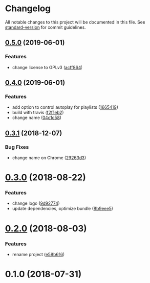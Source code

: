 # Changelog

All notable changes to this project will be documented in this file. See [standard-version](https://github.com/conventional-changelog/standard-version) for commit guidelines.

## [0.5.0](https://github.com/dessant/youtube-autoplay/compare/v0.4.0...v0.5.0) (2019-06-01)


### Features

* change license to GPLv3 ([acff864](https://github.com/dessant/youtube-autoplay/commit/acff864))



## [0.4.0](https://github.com/dessant/youtube-autoplay/compare/v0.3.1...v0.4.0) (2019-06-01)


### Features

* add option to control autoplay for playlists ([1665419](https://github.com/dessant/youtube-autoplay/commit/1665419))
* build with travis ([f2f1eb2](https://github.com/dessant/youtube-autoplay/commit/f2f1eb2))
* change name ([04c1c58](https://github.com/dessant/youtube-autoplay/commit/04c1c58))



<a name="0.3.1"></a>
## [0.3.1](https://github.com/dessant/youtube-autoplay/compare/v0.3.0...v0.3.1) (2018-12-07)


### Bug Fixes

* change name on Chrome ([29263d3](https://github.com/dessant/youtube-autoplay/commit/29263d3))



<a name="0.3.0"></a>
# [0.3.0](https://github.com/dessant/youtube-autoplay/compare/v0.2.0...v0.3.0) (2018-08-22)


### Features

* change logo ([9d92774](https://github.com/dessant/youtube-autoplay/commit/9d92774))
* update dependencies, optimize bundle ([8b9eee5](https://github.com/dessant/youtube-autoplay/commit/8b9eee5))



<a name="0.2.0"></a>
# [0.2.0](https://github.com/dessant/youtube-autoplay/compare/v0.1.0...v0.2.0) (2018-08-03)


### Features

* rename project ([e58b616](https://github.com/dessant/youtube-autoplay/commit/e58b616))



<a name="0.1.0"></a>
# 0.1.0 (2018-07-31)

